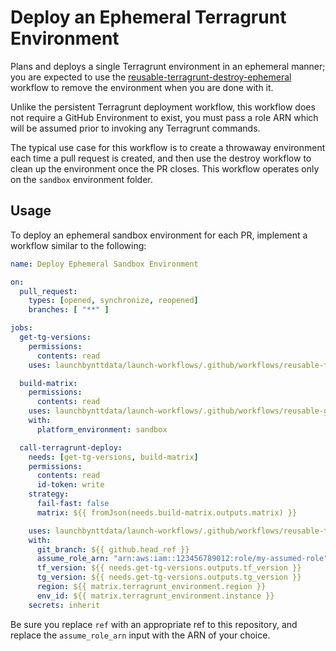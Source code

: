 # Deploy an Ephemeral Terragrunt Environment

Plans and deploys a single Terragrunt environment in an ephemeral manner; you are expected to use the [reusable-terragrunt-destroy-ephemeral](./reusable-terragrunt-destroy-ephemeral.md) workflow to remove the environment when you are done with it.

Unlike the persistent Terragrunt deployment workflow, this workflow does not require a GitHub Environment to exist, you must pass a role ARN which will be assumed prior to invoking any Terragrunt commands.

The typical use case for this workflow is to create a throwaway environment each time a pull request is created, and then use the destroy workflow to clean up the environment once the PR closes. This workflow operates only on the `sandbox` environment folder.

## Usage

To deploy an ephemeral sandbox environment for each PR, implement a workflow similar to the following:

```yaml
name: Deploy Ephemeral Sandbox Environment

on:
  pull_request:
    types: [opened, synchronize, reopened]
    branches: [ "**" ]

jobs:
  get-tg-versions:
    permissions:
      contents: read
    uses: launchbynttdata/launch-workflows/.github/workflows/reusable-terragrunt-versions.yml@ref

  build-matrix:
    permissions:
      contents: read
    uses: launchbynttdata/launch-workflows/.github/workflows/reusable-github-matrix-tg.yml@ref
    with:
      platform_environment: sandbox

  call-terragrunt-deploy:
    needs: [get-tg-versions, build-matrix]
    permissions:
      contents: read
      id-token: write
    strategy:
      fail-fast: false
      matrix: ${{ fromJson(needs.build-matrix.outputs.matrix) }}

    uses: launchbynttdata/launch-workflows/.github/workflows/reusable-terragrunt-deploy-ephemeral.yml@ref
    with:
      git_branch: ${{ github.head_ref }}
      assume_role_arn: "arn:aws:iam::123456789012:role/my-assumed-role"
      tf_version: ${{ needs.get-tg-versions.outputs.tf_version }}
      tg_version: ${{ needs.get-tg-versions.outputs.tg_version }}
      region: ${{ matrix.terragrunt_environment.region }}
      env_id: ${{ matrix.terragrunt_environment.instance }}
    secrets: inherit
```

Be sure you replace `ref` with an appropriate ref to this repository, and replace the `assume_role_arn` input with the ARN of your choice.